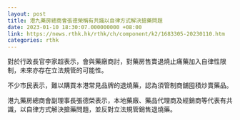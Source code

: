 ```yaml
---
layout: post
title: 港九藥房總商會張德榮稱有共識以自律方式解決搶藥問題
date: 2023-01-10 18:30:07.000000000 +08:00
link: https://news.rthk.hk/rthk/ch/component/k2/1683305-20230110.htm
categories: rthk
---
```


對於行政長官李家超表示，會與藥廠商討，對藥房售賣退燒止痛藥加入自律性限制，未來亦存在立法規管的可能性。

不少市民表示，難以購買本港常見品牌的退燒藥，認為須管制商舖囤積炒賣藥品。

港九藥房總商會副理事長張德榮表示，本地藥廠、藥品代理商及經銷商等代表有共識，以自律方式解決搶藥問題，並反對立法規管銷售退燒藥。
